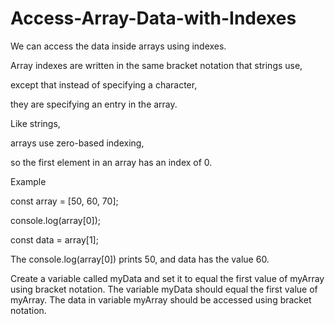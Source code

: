 # Access-Array-Data-with-Indexes

We can access the data inside arrays using indexes.

Array indexes are written in the same bracket notation that strings use,

except that instead of specifying a character,

they are specifying an entry in the array.

 Like strings,
 
arrays use zero-based indexing,

so the first element in an array has an index of 0.

Example

const array = [50, 60, 70];

console.log(array[0]);

const data = array[1];

The console.log(array[0]) prints 50, and data has the value 60.

Create a variable called myData and set it to equal the first value of myArray using bracket notation.
The variable myData should equal the first value of myArray.
The data in variable myArray should be accessed using bracket notation.
